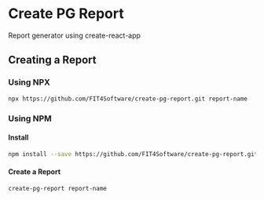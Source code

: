 # Create PG Report

Report generator using create-react-app

## Creating a Report

### Using NPX

```sh
npx https://github.com/FIT4Software/create-pg-report.git report-name
```

### Using NPM

#### Install

```sh
npm install --save https://github.com/FIT4Software/create-pg-report.git -g
```

#### Create a Report

```sh
create-pg-report report-name
```
